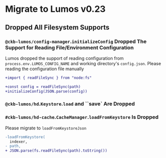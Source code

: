# Migrate to Lumos v0.23

## Dropped All Filesystem Supports

### `@ckb-lumos/config-manager`.`initializeConfig` Dropped The Support for Reading File/Environment Configuration

Lumos dropped the support of reading configuration from `process.env.LUMOS_CONFIG_NAME` and working directory's `config.json`. Please reading the configuration file manually

```diff
+import { readFileSync } from "node:fs"

+const config = readFileSync(path)
+initializeConfig(JSON.parse(config))
```

### `@ckb-lumos/hd`.`Keystore`.`load` and ``save` Are Dropped

### `#ckb-lumos/hd-cache`.`CacheManager`.`loadFromKeystore` Is Dropped

Please migrate to `loadFromKeystoreJson`

```diff
-loadFromKeystore(
  indexer,
- path,
+ JSON.parse(fs.readFileSync(path).toString())
```
